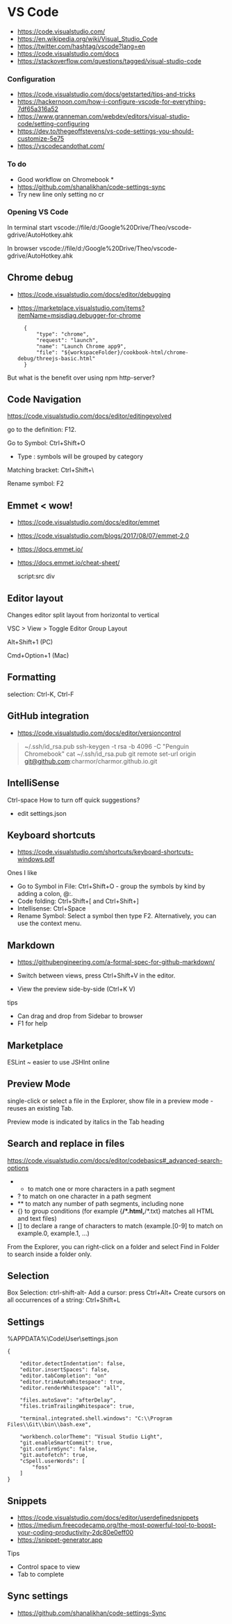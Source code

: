 

# VS Code

* https://code.visualstudio.com/
* https://en.wikipedia.org/wiki/Visual_Studio_Code
* https://twitter.com/hashtag/vscode?lang=en
* https://code.visualstudio.com/docs
* https://stackoverflow.com/questions/tagged/visual-studio-code

### Configuration

* https://code.visualstudio.com/docs/getstarted/tips-and-tricks
* https://hackernoon.com/how-i-configure-vscode-for-everything-7df65a316a52
* https://www.granneman.com/webdev/editors/visual-studio-code/setting-configuring
* https://dev.to/thegeoffstevens/vs-code-settings-you-should-customize-5e75
* https://vscodecandothat.com/


### To do

* Good workflow on Chromebook
		*
* https://github.com/shanalikhan/code-settings-sync
* Try new line only setting no cr


### Opening VS Code

In terminal
start vscode://file/d:/Google%20Drive/Theo/vscode-gdrive/AutoHotkey.ahk

In browser
vscode://file/d:/Google%20Drive/Theo/vscode-gdrive/AutoHotkey.ahk


## Chrome debug

* https://code.visualstudio.com/docs/editor/debugging
* https://marketplace.visualstudio.com/items?itemName=msjsdiag.debugger-for-chrome

		{
			"type": "chrome",
			"request": "launch",
			"name": "Launch Chrome app9",
			"file": "${workspaceFolder}/cookbook-html/chrome-debug/threejs-basic.html"
		}

But what is the benefit over using npm http-server?



## Code Navigation

https://code.visualstudio.com/docs/editor/editingevolved

go to the definition: F12.

Go to Symbol: Ctrl+Shift+O

* Type : symbols will be grouped by category

Matching bracket: Ctrl+Shift+\

Rename symbol: F2


## Emmet < wow!

* https://code.visualstudio.com/docs/editor/emmet
* https://code.visualstudio.com/blogs/2017/08/07/emmet-2.0

* https://docs.emmet.io/
* https://docs.emmet.io/cheat-sheet/

	script:src
	div



## Editor layout

Changes editor split layout from horizontal to vertical

VSC > View > Toggle Editor Group Layout

Alt+Shift+1 (PC)

Cmd+Option+1 (Mac)


## Formatting

selection: Ctrl-K, Ctrl-F


## GitHub integration

* https://code.visualstudio.com/docs/editor/versioncontrol

> ~/.ssh/id_rsa.pub
> ssh-keygen -t rsa -b 4096 -C "Penguin Chromebook"
> cat ~/.ssh/id_rsa.pub
> git remote set-url origin git@github.com:charmor/charmor.github.io.git


## IntelliSense

Ctrl-space
How to turn off quick suggestions?

* edit settings.json

## Keyboard shortcuts

* https://code.visualstudio.com/shortcuts/keyboard-shortcuts-windows.pdf

Ones I like

* Go to Symbol in File: Ctrl+Shift+O -  group the symbols by kind by adding a colon, @:.
* Code folding: Ctrl+Shift+[ and Ctrl+Shift+]
* Intellisense: Ctrl+Space
* Rename Symbol: Select a symbol then type F2. Alternatively, you can use the context menu.


## Markdown

* https://githubengineering.com/a-formal-spec-for-github-markdown/

* Switch between views, press Ctrl+Shift+V in the editor.
* View the preview side-by-side (Ctrl+K V)

tips

* Can drag and drop from Sidebar to browser
* F1 for help


## Marketplace

ESLint ~ easier to use JSHInt online


## Preview Mode

single-click or select a file in the Explorer, show file in a preview mode - reuses an existing Tab.

Preview mode is indicated by italics in the Tab heading


## Search and replace in files

https://code.visualstudio.com/docs/editor/codebasics#_advanced-search-options

* * to match one or more characters in a path segment
* ? to match on one character in a path segment
* ** to match any number of path segments, including none
* {} to group conditions (for example {**/*.html,**/*.txt} matches all HTML and text files)
* [] to declare a range of characters to match (example.[0-9] to match on example.0, example.1, …)

 From the Explorer, you can right-click on a folder and select Find in Folder to search inside a folder only.

## Selection

Box Selection: ctrl-shift-alt-<arrow keys>
Add a cursor: press Ctrl+Alt+<arrow keys>
Create cursors on all occurrences of a string: Ctrl+Shift+L


## Settings


%APPDATA%\Code\User\settings.json

	{

		"editor.detectIndentation": false,
		"editor.insertSpaces": false,
		"editor.tabCompletion": "on"
		"editor.trimAutoWhitespace": true,
		"editor.renderWhitespace": "all",

		"files.autoSave": "afterDelay",
		"files.trimTrailingWhitespace": true,

		"terminal.integrated.shell.windows": "C:\\Program Files\\Git\\bin\\bash.exe",

		"workbench.colorTheme": "Visual Studio Light",
		"git.enableSmartCommit": true,
		"git.confirmSync": false,
		"git.autofetch": true,
		"cSpell.userWords": [
			"foss"
		]
	}




## Snippets

* https://code.visualstudio.com/docs/editor/userdefinedsnippets
* https://medium.freecodecamp.org/the-most-powerful-tool-to-boost-your-coding-productivity-2dc80e0eff00
* https://snippet-generator.app

Tips

* Control space to view
* Tab to complete


## Sync settings

* https://github.com/shanalikhan/code-settings-Sync

